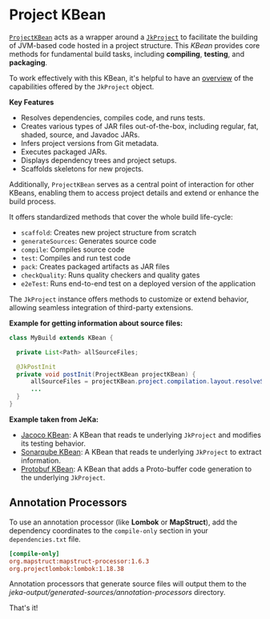 # Project KBean

<!-- header-autogen-doc -->


[`ProjectKBean`](https://github.com/jeka-dev/jeka/blob/master/core/src/main/java/dev/jeka/core/tool/builtins/project/ProjectKBean.java) 
acts as a wrapper around a [`JkProject`](api-project.md) to facilitate the building of JVM-based code hosted in a project structure.
This _KBean_ provides core methods for fundamental build tasks, including **compiling**, **testing**, and **packaging**.

To work effectively with this KBean, it's helpful to have an [overview](api-project.md) of the capabilities offered by the `JkProject` object.

**Key Features**

- Resolves dependencies, compiles code, and runs tests.
- Creates various types of JAR files out-of-the-box, including regular, fat, shaded, source, and Javadoc JARs.
- Infers project versions from Git metadata.
- Executes packaged JARs.
- Displays dependency trees and project setups.
- Scaffolds skeletons for new projects.

Additionally, `ProjectKBean` serves as a central point of interaction for other KBeans, enabling them to access project details and extend or enhance the build process.

It offers standardized methods that cover the whole build life-cycle:

- `scaffold`: Creates new project structure from scratch
- `generateSources`: Generates source code
- `compile`: Compiles source code
- `test`: Compiles and run test code
- `pack`: Creates packaged artifacts as JAR files
- `checkQuality`: Runs quality checkers and quality gates
- `e2eTest`: Runs end-to-end test on a deployed version of the application

The `JkProject` instance offers methods to customize or extend behavior, allowing seamless integration of third-party extensions.

**Example for getting information about source files:**

```Java
class MyBuild extends KBean {

  private List<Path> allSourceFiles;

  @JkPostInit
  private void postInit(ProjectKBean projectKBean) {
      allSourceFiles = projectKBean.project.compilation.layout.resolveSources().getFiles();
      ...
  }
}
```

**Example taken from JeKa:**

- [Jacoco KBean](https://github.com/jeka-dev/jeka/blob/master/plugins/dev.jeka.plugins.jacoco/src/dev/jeka/plugins/jacoco/JacocoKBean.java): 
A KBean that reads te underlying `JkProject` and modifies its testing behavior.
- [Sonarqube KBean](https://github.com/jeka-dev/jeka/blob/master/plugins/dev.jeka.plugins.sonarqube/src/dev/jeka/plugins/sonarqube/SonarqubeKBean.java):
A KBean that reads te underlying `JkProject` to extract information.
- [Protobuf KBean](https://github.com/jeka-dev/jeka/blob/master/plugins/dev.jeka.plugins.protobuf/src/dev/jeka/plugins/protobuf/ProtobufKBean.java):
  A KBean that adds a Proto-buffer code generation to the underlying `JkProject`.

## Annotation Processors

To use an annotation processor (like **Lombok** or **MapStruct**), add the dependency coordinates
to the `compile-only` section in your `dependencies.txt` file.

```ini
[compile-only]
org.mapstruct:mapstruct-processor:1.6.3
org.projectlombok:lombok:1.18.38
```

Annotation processors that generate source files will output them to the *jeka-output/generated-sources/annotation-processors* directory.

That's it!

<!-- body-autogen-doc -->
